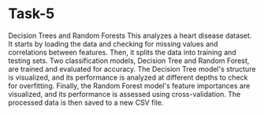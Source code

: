 # Task-5
Decision Trees and Random Forests
This analyzes a heart disease dataset. It starts by loading the data and checking for missing values and correlations between features. Then, it splits the data into training and testing sets. Two classification models, Decision Tree and Random Forest, are trained and evaluated for accuracy. The Decision Tree model's structure is visualized, and its performance is analyzed at different depths to check for overfitting. Finally, the Random Forest model's feature importances are visualized, and its performance is assessed using cross-validation. The processed data is then saved to a new CSV file.
